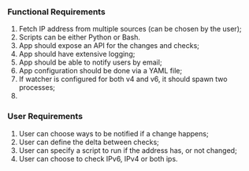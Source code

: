 ### Functional Requirements

1. Fetch IP address from multiple sources (can be chosen by the user);
2. Scripts can be either Python or Bash.
3. App should expose an API for the changes and checks;
4. App should have extensive logging;
5. App should be able to notify users by email;
6. App configuration should be done via a YAML file;
7. If watcher is configured for both v4 and v6, it should spawn two processes;
8. 

### User Requirements

1. User can choose ways to be notified if a change happens;
2. User can define the delta between checks;
3. User can specify a script to run if the address has, or not changed;
4. User can choose to check IPv6, IPv4 or both ips.
